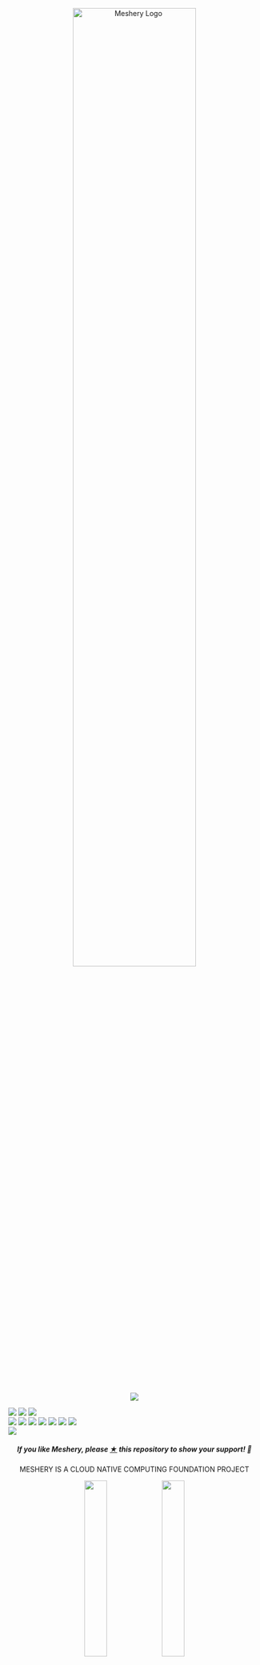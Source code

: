 
<p style="text-align:center;" align="center"><a href="https://meshery.io"><picture>
 <source media="(prefers-color-scheme: dark)" srcset="https://raw.githubusercontent.com/meshery/meshery/master/.github/assets/images/readme/meshery-logo-light-text-side.svg">
 <source media="(prefers-color-scheme: light)" srcset="https://raw.githubusercontent.com/meshery/meshery/master/.github/assets/images/readme/meshery-logo-dark-text-side.svg">
<img src="https://raw.githubusercontent.com/meshery/meshery/master/.github/assets/images/readme/meshery-logo-dark-text-side.svg"
alt="Meshery Logo" width="70%" /></picture></a><br /><br /></p>
<p align="center">
<a href="https://hub.docker.com/r/meshery/meshery" alt="Docker pulls">
  <img src="https://img.shields.io/docker/pulls/layer5/meshery.svg" /></a>
<a href="https://github.com/issues?q=is%3Aopen+is%3Aissue+archived%3Afalse+org%3Alayer5io+org%3Ameshery+org%3Ameshery-extensions+org%3Aservice-mesh-performance+org%3Aservice-mesh-patterns+label%3A%22help+wanted%22+" alt="GitHub issues by-label">

  <img src="https://img.shields.io/github/issues/layer5io/meshery/help%20wanted.svg?color=informational" /></a>
<a href="https://github.com/meshery/meshery/blob/master/LICENSE" alt="LICENSE">
  <img src="https://img.shields.io/github/license/meshery/meshery?color=brightgreen" /></a>
<a href="https://artifacthub.io/packages/helm/meshery/meshery" alt="Artifact Hub Meshery">
  <img src="https://img.shields.io/endpoint?color=brightgreen&label=Helm%20Chart&style=plastic&url=https%3A%2F%2Fartifacthub.io%2Fbadge%2Frepository%2Fartifact-hub" /></a>  
<a href="https://goreportcard.com/report/github.com/meshery/meshery" alt="Go Report Card">
  <img src="https://goreportcard.com/badge/github.com/meshery/meshery" /></a>
<a href="https://github.com/meshery/meshery/actions" alt="Build Status">
  <img src="https://img.shields.io/github/actions/workflow/status/meshery/meshery/release-drafter.yml" /></a>
<a href="https://bestpractices.coreinfrastructure.org/projects/3564" alt="CLI Best Practices">
  <img src="https://bestpractices.coreinfrastructure.org/projects/3564/badge" /></a>
<a href="https://meshery.io/community#discussion-forums" alt="Discuss Users">
  <img src="https://img.shields.io/discourse/users?label=discuss&logo=discourse&server=https%3A%2F%2Fdiscuss.layer5.io" /></a>
<a href="https://slack.meshery.io" alt="Join Slack">
  <img src="https://img.shields.io/badge/Slack-@layer5.svg?logo=slack" /></a>
<a href="https://twitter.com/intent/follow?screen_name=mesheryio" alt="Twitter Follow">
  <img src="https://img.shields.io/twitter/follow/mesheryio.svg?label=Follow+Meshery&style=social" /></a>
<a href="https://github.com/meshery/meshery/releases" alt="Meshery Downloads">
  <img src="https://img.shields.io/github/downloads/meshery/meshery/total" /></a>  
<a href="https://gurubase.io/g/meshery" alt="Meshery Guru">
  <img src="https://img.shields.io/badge/Gurubase-Ask%20Meshery%20Guru-006BFF" /></a>
<!-- <a href="https://app.fossa.com/projects/git%2Bgithub.com%2Fmeshery%2Fmeshery?ref=badge_shield" alt="License Scan Report">
  <img src="https://app.fossa.com/api/projects/git%2Bgithub.com%2Fmeshery%2Fmeshery.svg?type=shield"/></a>  
  -->
</p>

<h5><p align="center"><i>If you like Meshery, please <a href="https://github.com/meshery/meshery/stargazers">★</a> this repository to show your support! 🤩</i></p></h5>
<p align="center" >
MESHERY IS A CLOUD NATIVE COMPUTING FOUNDATION PROJECT
</p>

<div align="center" width="100%">
<img src=".github/assets/images/readme/cncf-white.svg#gh-dark-mode-only" width="30%" align="center" />
<img src=".github/assets/images/readme/cncf-black.svg#gh-light-mode-only" width="30%" align="center" />
</div>
<br />
<p align="center">
A self-service engineering platform, <a href="https://meshery.io">Meshery</a>, is the open source, cloud native manager that enables the design and management of all Kubernetes-based infrastructure and applications (multi-cloud). Among other features,  As an extensible platform, Meshery offers visual and collaborative GitOps, freeing you from the chains of YAML while managing Kubernetes multi-cluster deployments.
</p>
<br />

<div align="center" width="100%">
 <a href="https://youtu.be/Do7htKrRzDA"><img src=".github/assets/images/readme/thumbnail.png" width="800px" /></a>
 <p><i>Example extension. See other <a href="https://meshery.io/extensions">Meshery Extensions</a>.</i></p>
 <br />Try Meshery in your browser using the <a href="https://play.meshery.io">Cloud Native Playground</a> (<a href="https://www.youtube.com/watch?v=034nVaQUyME&list=PL3A-A6hPO2IO_yzN83wSJJUNQActzCJvO&index=9">teaser video</a>)
</div>

<br />
<!--
- [Functionality](#functionality)
  - [Meshery Architecture](#meshery-architecture)
  - [Join the Meshery community!](#join-the-meshery-community)
  - [Contributing](#contributing)
    - [Stargazers](#stargazers)
    - [License](#license)
-->
<!-- <p style="clear:both;">&nbsp;</p>
<a href="https://meshery.io"><picture>
  <source media="(prefers-color-scheme: dark)" srcset="https://raw.githubusercontent.com/meshery/meshery/master/.github/assets/images/readme/meshery-logo-light-text-side.svg">
  <source media="(prefers-color-scheme: light)" srcset="https://raw.githubusercontent.com/meshery/meshery/master/.github/assets/images/readme/meshery-logo-dark-text-side.svg">
  <img alt="Meshery - the Cloud Native Manager" src="https://raw.githubusercontent.com/meshery/meshery/master/.github/assets/images/readme/meshery-logo-dark-text-side.svg" align="left" width="45%">
  </picture></a> 
<a href="https://meshery.io">
<h3 style="margin:auto;"><br /><br />
  <a href="https://docs.google.com/presentation/d/14kxjwYSJ_FyE3K_6CDEd6oq2kqwn0OSE8RDJ4H-KlKU/edit?usp=sharing"><center><i>Project Overview Presentation</i></center></a>
  <br /><br /><br />
</h3> -->

<p style="clear:both;">&nbsp;</p>

# Functionality

## Infrastructure Lifecycle Management

Meshery manages the configuration, deployment, and operation of your Cloud services and Kubernetes clusters while supporting hundreds of different types of cloud native infrastructure integrations. Meshery supports [300+ integrations](https//meshery.io/integrations).

<!--
<a href="https://www.youtube.com/watch?v=034nVaQUyME"><img alt="Meshery cloud native management" src="https://raw.githubusercontent.com/meshery/meshery/master/.github/assets/images/readme/meshmap.gif"  style="margin-left:10px; margin-bottom:10px;" width="100%" align="center" /></a>
<br /><br />-->
</p>

<a href=".github/assets/images/readme/cloud-native-integrations.png"><img alt="Meshery Integrations" src=".github/assets/images/readme/cloud-native-integrations.png"  style="margin-right:10px;margin-bottom:10px;" width="100%" align="center"/></a>

Find infrastructure configuration patterns in Meshery's <a href="https://meshery.io/catalog">catalog of curated design templates</a> filled with configuration best practices.

## Multiple Kubernetes Clusters and Multiple Clouds

<img src ="https://meshery.io/assets/images/screens/multi-cluster-management.gif" width="50%" alt="Multi-cluster Kubernetes Manager" loading="lazy" align="center" /><br />

Meshery provides a single pane of glass to manage multiple Kubernetes clusters across any infrastructure, including various cloud providers. Meshery enables consistent configuration, operation, and observability across your entire Kubernetes landscape.

<details><summary><h4>Dry-run your deployments</h4></summary>
Meshery leverages Kubernetes' built-in dry-run capabilities to allow you to simulate deployments without actually applying the changes to your cluster. This enables you to:

- Validate configurations: Ensure your deployment specifications (e.g., YAML manifests, Helm charts, Meshery Designs) are syntactically correct and will be accepted by the Kubernetes API server.   
- Identify potential issues: Detect errors in your configurations, such as invalid resource definitions, missing fields, or API version mismatches, before they impact your live environment.
- Preview changes: Understand the objects that Kubernetes would create or modify during a real deployment.
- Integrate with CI/CD: Incorporate dry-run as a step in your continuous integration and continuous delivery pipelines to automate pre-deployment checks and prevent faulty deployments.

By providing this dry-run functionality, Meshery helps you increase the reliability and stability of your Kubernetes deployments by catching potential problems early in the development and deployment process.
<!-- 
Assess your cloud native infrastructure configuration against deployment and operational best practices with Meshery's configuration validator. Manage your workloads with confidence. Check your Kubernetes configuration for anti-patterns and avoid common pitfalls. -->

</details>

### Visually and collaboratively manage your infrastructure

Using a GitOps-centric approach, visually and collaboratively design and manage your infrastructure and microservices. Meshery intelligently infers the manner in which each resource [interrelates](https://docs.meshery.io/concepts/logical/relationships) with each other. Meshery supports a broad variety of built-in relationships between components, which you can use to create your own custom relationships.

<img src=".github/assets/images/readme/edge_mount_relationship_pod_persistent_volume.svg" width="50%" alt="Multi-cluster Kubernetes Manager" align="center" />

<details><summary><img alt="OPA Logo" src=".github/assets/images/readme/opa-logo.svg" style="margin-right:10px;" width="25px" align="left" /><h4>Context-Aware Policies For Applications</h4></summary>
<img alt="Meshery and Open Policy Agent Integration" src=".github/assets/images/readme/meshery-policies-2.png" style="margin:auto;text-align:center" width="50%" />
<p>Leverage built-in relationships to enforce configuration best practices consistently from code to Kubernetes. Customize Configure your infrastructure with confidence without needing to know or write Open Policy Agent's Rego query language.</p>
</details>

## Workspaces: Your team's Google Drive for cloud native projects

<img src=".github/assets/images/readme/workspace.gif" width="50%" alt="Multi-cluster Kubernetes Manager" loading="lazy" />

Workspaces let you organize your work and serve as the central point of collaboration for you and your teams and point of access control to Environments and their resources.

<details><summary><h4>Manage your connections with Environments</h4></summary>

<img src=".github/assets/images/readme/environments.gif" width="50%" alt="Multi-cluster Kubernetes Manager" loading="lazy" />
<p><a href="https://docs.meshery.io/concepts/logical/environments">Environments</a>  make it easier for you to manage, share, and work with a collection of resources as a group, instead of dealing with all your Connections and Credentials on an individual basis.</p>
</details>

<details><summary><h4>See changes to your infra before you merge</h4></summary>

<img src=".github/assets/images/readme/meshery-snapshot.png" width="50%" alt="Multi-cluster Kubernetes Manager" loading="lazy" align="center" />

Get snapshots of your infrastructure directly in your PRs. Preview your deployment, view changes pull request-to-pull request and get infrastructure snapshots within your PRs by connecting Kanvas to your GitHub repositories.
</details>

<!-- <h3>Operate with configuration best practices</h3>
<br /><br />
<p>Assess your configurations against deployment and operational best practices with Meshery's configuration validator.</p>
<br /><br />

<h3>Control all of your infrastructure with mesheryctl</h3>
<br /><br />
<p>Whether managing multiple Meshery deployments, importing designs, discoverying Kubernetes clusters, do so with ease using Meshery CLI in your terminal.</p>
<br /><br /> -->

## Platform Engineering with Meshery's Extension Points

Extend Meshery as your self-service engineering platform by taking advantage of its [vast set of extensibility features](https://docs.meshery.io/extensibility), including gRPC adapters, hot-loadable Reactjs packages and Golang plugins, subscriptions on NATS topics, consumable _and_ extendable API interfaces via REST and GraphQL.The great number of extension points in Meshery make it ideal as the foundation of your internal developer platform.

<details><summary><h4>Access the Cloud Native Patterns for Kubernetes</h4></summary>

<p>Design and manage all of your cloud native infrastructure using the design configurator in Meshery or start from a template using the patterns from the <a href="https://meshery.io/catalog">catalog</a>.
</details>

Meshery offers robust capabilities for managing multiple tenants within a shared Kubernetes infrastructure. Meshery provides the tools and integrations necessary to create a secure, isolated, and manageable multi-tenant environments, allowing multiple teams or organizations with granular control over their role-based access controls.

Meshery's "multi-player" functionality refers to its collaborative features that enable multiple users to interact with and manage cloud native infrastructure simultaneously. This is primarily facilitated through Kanvas, a Meshery extension visual designer and management interface.

## Performance Management

Meshery offers load generation and performance characterization to help you assess and optimize the performance of your applications and infrastructure.

<img src=".github/assets/images/readme/performance-metrics.gif" alt="Multi-cluster Kubernetes Manager" width="50%" />

<p>Create and reuse performance profiles for consistent characterization of the configuration of your infrastructure in context of how it performs.</p>

<details>
<summary><h4> Manage the performance of your infrastructure and its workloads</h4></summary>

<img src = ".github/assets/images/readme/service-mesh-performance-example.gif">

Baseline and track your cloud native performance from release to release.

- Use performance profiles to track the historical performance of your workloads.
- Track your application performance from version to version.
- Understand behavioral differences between cloud native network functions.
- Compare performance across infrastructure deployments.

</details>

<details>
<summary><h4>Load Generation and Microservice Performance Characteristization</h4></summary>

<picture align="left">
  <source media="(prefers-color-scheme: dark)" srcset="https://raw.githubusercontent.com/layer5io/layer5/master/src/assets/images/service-mesh-performance/stacked/smp-light-text.svg"  width="18%" align="left" style="margin-left:10px;" />
  <img alt="Shows an illustrated light mode meshery logo in light color mode and a dark mode meshery logo dark color mode." src="https://raw.githubusercontent.com/layer5io/layer5/master/src/assets/images/service-mesh-performance/stacked/smp-light-text.svg" width="18%" align="left" style="margin-left:10px;" />
</picture>

- **Multiple Load Generators:** Meshery supports various load generators, including Fortio, Wrk2, and Nighthawk, allowing users to choose the tool that best suits your needs.
- **Configurable Performance Profiles:** Meshery provides a highly configurable set of load profiles with tunable facets, enabling users to generate TCP, gRPC, and HTTP load. You can customize parameters such as duration, concurrent threads, concurrent generators, and load generator type. 
- **Statistical Analysis:** Meshery performs statistical analysis on the results of performance tests, presenting data in the form of histograms with latency buckets. Understand the distribution of response times and identify potential bottlenecks.
- **Comparison of Test Results:** Meshery enables you to compare the difference in request performance (latency and throughput) between independent performance tests. Save your load test configurations as Performance Profiles, making it easy to rerun tests with the same settings and track performance variations over time.
- **Kubernetes Cluster and Workload Metrics:** - Meshery connects to one or more Prometheus servers to gather both cluster and application metrics. Meshery also integrates with Grafana, allowing you to import your existing dashboards and visualize performance data.

<p>In an effort to produce infrastructure agnostic tooling, Meshery uses the <a href="https://smp-spec.io">Cloud Native Performance</a> specification as a common format to capture and measure your infrastructure's performance against a universal cloud native performance index. Meshery participates in advancing cloud native infrastructure adoption through the standardization of APIs. Meshery enables you to measure the value provided by Docker, Kubernetes, or other cloud native infrastructure in the context of the overhead incurred.</p>

<!-- 

SCREENSHOT / GIF NEEDED HERE

-->

</details>

<h2><a name="running"></a>Get Started with Meshery</h2>
<p style="clear:both;"></p>
<!-- <img alt="Control Kubernetes and your workloads with mesheryctl" src=".github/assets/images/readme/mesheryctl.png"  style="margin-left:10px; margin-bottom:10px;" width="50%" align="right" /> -->
<h3>Using `mesheryctl`</h3>
<p>Meshery runs as a set of containers inside or outside of your Kubernetes clusters.</p>
<pre>curl -L https://meshery.io/install | bash -</pre>
<p>Use the <a href="https://docs.meshery.io/installation/quick-start">quick start</a> guide.</p>
<details>
  <summary><strong>See all supported platforms</strong></summary>

See the [getting started](https://meshery.io/#getting-started) section to quickly deploy Meshery on any of these supported platforms:

| Platform                                                                                                                                                                                                                             | Supported?  |
| ------------------------------------------------------------------------------------------------------------------------------------------------------------------------------------------------------------------------------------ | :---------: |
| <img src="https://docs.meshery.io/assets/img/platforms/docker.svg" width="20" height="20" vertical-align="middle" /> [Docker](https://docs.meshery.io/installation/docker)                                                           |      ✔️      |
| &nbsp;&nbsp;&nbsp; <img src="https://docs.meshery.io/assets/img/platforms/docker.svg" width="20" height="20" vertical-align="middle" /> [Docker - Docker App](https://docs.meshery.io/installation/docker)                           |      ✔️      |
| &nbsp;&nbsp;&nbsp; <img src="https://docs.meshery.io/assets/img/platforms/docker.svg" width="20" height="20" vertical-align="middle" /> [Docker - Docker Extension](https://docs.meshery.io/installation/docker/docker-extensiongit) |      ✔️      |
| <img src="https://docs.meshery.io/assets/img/platforms/kubernetes.svg" width="20" height="20" vertical-align="middle" /> [Kubernetes](https://docs.meshery.io/installation/kubernetes)                                               |      ✔️      |
| &nbsp;&nbsp;&nbsp; <img src="https://docs.meshery.io/assets/img/platforms/aks.svg" width="20" height="20" vertical-align="middle" /> [Kubernetes - AKS](https://docs.meshery.io/installation/kubernetes/aks)                         |      ✔️      |
| &nbsp;&nbsp;&nbsp; <img src="https://docs.meshery.io/assets/img/platforms/docker.svg" width="20" height="20" vertical-align="middle" /> [Kubernetes - Docker Desktop](https://docs.meshery.io/installation#mac-or-linux)             |      ✔️      |
| &nbsp;&nbsp;&nbsp; <img src="https://docs.meshery.io/assets/img/platforms/eks.png" width="20" height="20" vertical-align="middle" /> [Kubernetes - EKS](https://docs.meshery.io/installation/kubernetes/eks)                         |      ✔️      |
| &nbsp;&nbsp;&nbsp; <img src="https://docs.meshery.io/assets/img/platforms/gke.png" width="20" height="20" vertical-align="middle" /> [Kubernetes - GKE](https://docs.meshery.io/installation/kubernetes/gke)                         |      ✔️      |
| &nbsp;&nbsp;&nbsp; <img src="https://docs.meshery.io/assets/img/platforms/helm.svg" width="20" height="20" vertical-align="middle" /> [Kubernetes - Helm](https://docs.meshery.io/installation/kubernetes/helm)                      |      ✔️      |
| &nbsp;&nbsp;&nbsp; <img src="https://docs.meshery.io/assets/img/platforms/kind.png" width="20" height="20" vertical-align="middle" /> [Kubernetes - kind](https://docs.meshery.io/installation/kubernetes/kind)                      |      ✔️      |
| &nbsp;&nbsp;&nbsp; <img src="https://docs.meshery.io/assets/img/platforms/minikube.png" width="20" height="20" vertical-align="middle" /> [Kubernetes - Minikube](https://docs.meshery.io/installation/kubernetes/minikube)          |      ✔️      |
| &nbsp;&nbsp;&nbsp; <img src="https://docs.meshery.io/assets/img/platforms/openshift.svg" width="20" height="20" vertical-align="middle" /> [Kubernetes - OpenShift](https://docs.meshery.io/installation/kubernetes)                      |      ✔️      |
| &nbsp;&nbsp;&nbsp; <img src="https://docs.meshery.io/assets/img/platforms/kubernetes.svg" width="20" height="20" vertical-align="middle" /> [Kubernetes - Rancher](https://docs.meshery.io/installation/kubernetes)                      |      ✔️      |
| <img src="https://docs.meshery.io/assets/img/platforms/linux.svg" width="20" height="20" vertical-align="middle" /> [Linux](https://docs.meshery.io/installation#mac-or-linux)                                                       |      ✔️      |
| <img src="https://docs.meshery.io/assets/img/platforms/apple.svg" width="20" height="20" vertical-align="middle" /> [Mac](https://docs.meshery.io/installation#mac-or-linux)                                                         |      ✔️      |
| &nbsp;&nbsp;&nbsp; <img src="https://docs.meshery.io/assets/img/platforms/homebrew.png" width="20" height="20" vertical-align="middle" /> [Mac - Homebrew](https://docs.meshery.io/installation#mac-or-linux)                        |      ✔️      |
| <img src="https://docs.meshery.io/assets/img/platforms/wsl2.png" width="20" height="20" vertical-align="middle" /> [Windows](https://docs.meshery.io/installation#windows)                                                           |      ✔️      |
| &nbsp;&nbsp;&nbsp; <img src="https://docs.meshery.io/assets/img/platforms/wsl2.png" width="20" height="20" vertical-align="middle" /> [Scoop](https://docs.meshery.io/installation#windows)                                                                                                                                                             |      ✔️      |
| &nbsp;&nbsp;&nbsp; <img src="https://docs.meshery.io/assets/img/platforms/wsl2.png" width="20" height="20" vertical-align="middle" /> [WSL2](https://docs.meshery.io/installation/platforms/windows#wsl2)                            |      ✔️      |
| <img src="https://docs.meshery.io/assets/img/platforms/raspberry-pi.png" width="20" height="20" vertical-align="middle" /> Raspberry Pi                                                                                              | In Progress |

[Meshery documentation](https://docs.meshery.io/installation) offers thorough installation guides for your platform of choice.
 </details>

<p style="clear:both;">&nbsp;</p>

<div>&nbsp;</div>

## Join the Meshery community

<a name="contributing"></a><a name="community"></a>
Our projects are community-built and welcome collaboration. 👍 Be sure to see the <a href="https://layer5.io/community/newcomers">Contributor Journey Map</a> and <a href="https://meshery.io/community#handbook">Community Handbook</a> for a tour of resources available to you and the <a href="https://layer5.io/community/handbook/repository-overview">Repository Overview</a> for a cursory description of repository by technology and programming language. Jump into community <a href="https://slack.meshery.io">Slack</a> or <a href="https://meshery.io/community#discussion-forums">discussion forum</a> to participate.

<p style="clear:both;">
<a href ="https://meshery.io/community"><img alt="MeshMates" src=".github/assets/images/readme/layer5-community-sign.png" style="margin-right:36px; margin-bottom:7px;" width="140px" align="left" /></a>
<h3>Find your MeshMate</h3>

<p>MeshMates are experienced Layer5 community members, who will help you learn your way around, discover live projects, and expand your community network. Connect with a Meshmate today!</p>

Learn more about the <a href="https://meshery.io/community#meshmates">MeshMates</a> program. <br />

</p>
<br /><br />
<div style="display: flex; justify-content: center; align-items:center;">
<div>
<a href="https://meshery.io/community"><img alt="Layer5 Cloud Native Community" src="https://docs.meshery.io/assets/img/readme/community.png" width="140px" style="margin-right:36px; margin-bottom:7px;" width="140px" align="left"/></a>
</div>
<div style="width:60%; padding-left: 16px; padding-right: 16px">
<p>
✔️ <em><strong>Join</strong></em> any or all of the weekly meetings on <a href="https://meshery.io/calendar">community calendar</a>.<br />
✔️ <em><strong>Watch</strong></em> community <a href="https://www.youtube.com/@mesheryio?sub_confirmation=1">meeting recordings</a>.<br />
✔️ <em><strong>Fill-in</strong></em> a <a href="https://layer5.io/newcomers">member form</a> and gain access to community resources.
<br />
✔️ <em><strong>Discuss</strong></em> in the <a href="https://meshery.io/community#discussion-forums">community forum</a>.<br />
✔️ <em><strong>Explore more</strong></em> in the <a href="https://meshery.io/community#handbook">community handbook</a>.<br />
</p>
</div><br /><br />
<div>
<a href="https://slack.meshery.io">
<picture>
  <source media="(prefers-color-scheme: dark)" srcset="https://raw.githubusercontent.com/meshery/meshery/master/.github/assets/images/readme/slack.svg"  width="110px" />
  <source media="(prefers-color-scheme: light)" srcset="https://raw.githubusercontent.com/meshery/meshery/master/.github/assets/images/readme/slack.svg" width="110px" />
  <img alt="Shows an illustrated light mode meshery logo in light color mode and a dark mode meshery logo dark color mode." src="https://raw.githubusercontent.com/meshery/meshery/master/.github/assets/images/readme/slack.svg" width="110px" align="left" />
</picture>
</a>
</div>
</div>
<br /><br />
<p align="left">
&nbsp;&nbsp;&nbsp;&nbsp; <i>Not sure where to start?</i> Grab an open issue with the <a href="https://github.com/issues?q=is%3Aopen+is%3Aissue+archived%3Afalse+org%3Alayer5io+org%3Ameshery+org%3Alayer5labs+org%3Aservice-mesh-performance+org%3Aservice-mesh-patterns+label%3A%22help+wanted%22+">help-wanted label</a>.
</p>
<br /><br />

<div>&nbsp;</div>

## Contributing

Please do! We're a warm and welcoming community of open source contributors. Please join. All types of contributions are welcome. Be sure to read the [Contributor Guides](https://docs.meshery.io/project/contributing) for a tour of resources available to you and how to get started.

<!-- <a href="https://youtu.be/MXQV-i-Hkf8"><img alt="Deploying Linkerd with Meshery" src="https://docs.meshery.io/assets/img/readme/deploying-linkerd-with-meshery.png" width="100%" align="center" /></a> -->

<div>&nbsp;</div>

### Stargazers

<p align="center">
  <i>If you like Meshery, please <a href="../../stargazers">★</a> star this repository to show your support! 🤩</i>
 <br />
<a href="../../stargazers">
 <img align="center" src="https://api.star-history.com/svg?repos=meshery/meshery&type=Date" />
</a></p>

### License

This repository and site are available as open-source under the terms of the [Apache 2.0 License](https://opensource.org/licenses/Apache-2.0).

<!--### Community

See an <a href="https://layer5.io/community/handbook/repository-overview">overview of repositories</a> and projects by tech stack in the <a href="https://meshery.io/community#handbook/">Community Handbook</a>.

## See Meshery in Action

- [DockerCon 2020](https://docker.events.cube365.net/docker/dockercon/content/Videos/63TCCNpzDC7Xxnm8b) | ([video](https://www.youtube.com/watch?v=5BrbbKZOctw&list=PL3A-A6hPO2IN_HSU0pSfijBboiHggs5mC&index=4&t=0s), [deck](https://calcotestudios.com/talks/decks/slides-dockercon-2020-service-meshing-with-docker-desktop-and-webassembly.html))
- [Deploying Linkerd with Meshery](https://youtu.be/MXQV-i-Hkf8)
- [KubeCon EU 2019](https://kccnceu19.sched.com/event/MPf7/service-meshes-at-what-cost-lee-calcote-layer5-girish-ranganathan-solarwinds?iframe=no&w=100%&sidebar=yes&bg=no) | ([video](https://www.youtube.com/watch?v=LxP-yHrKL4M&list=PLYjO73_1efChX9NuRaU7WocTbgrfvCoPE), [deck](https://calcotestudios.com/talks/decks/slides-kubecon-eu-2019-service-meshes-at-what-cost.html))
- Istio Founders Meetup @ KubeCon EU 2019 | [deck](https://calcotestudios.com/talks/decks/slides-istio-meetup-kubecon-eu-2019-istio-at-scale-large-and-small.html)
- [Cloud Native Rejekts EU 2019](https://cfp.cloud-native.rejekts.io/cloud-native-rejekts-eu-2019/speaker/GZQTEM/) | [deck](https://calcotestudios.com/talks/decks/slides-cloud-native-rejekts-2019-evaluating-service-meshes.html)
- [DockerCon 2019 Open Source Summit](https://dockercon19.smarteventscloud.com/connect/sessionDetail.ww?SESSION_ID=309149&tclass=popup#.XJxH-TOcbjI.twitter) | [deck](https://calcotestudios.com/talks/decks/slides-dockercon-2019-establishing-an-open-source-office.html), [video](https://www.docker.com/dockercon/2019-videos?watch=open-source-summit-service-mesh)
- [Container World 2019](https://tmt.knect365.com/container-world/speakers/lee-calcote) | [deck](https://calcotestudios.com/talks/decks/slides-container-world-2019-service-meshes-but-at-what-cost.html)
- [Service Mesh Day](https://servicemeshday.com/schedule.html) | [deck](https://docs.google.com/presentation/d/1HwG03okX3DHgGKbma4PL-MO7Xr9zDrjQgd05PRi9i8E/edit?usp=sharing), [video](https://youtu.be/CFj1O_uyhhs)
- [Innotech San Antonio](https://innotechsanantonio2019.sched.com/event/Lmlb/the-enterprise-path-to-service-mesh-architectures?iframe=no&w=100%&sidebar=yes&bg=no) | [deck](https://calcotestudios.com/talks/decks/slides-innotech-san-antonio-2019-the-enterprise-path-to-service-mesh.html)
- [CNCF Networking WG](https://github.com/cncf/wg-networking) | [deck](https://www.slideshare.net/leecalcote/benchmarking-service-meshes-cncf-networking-wg-141938576), [video](https://www.youtube.com/watch?v=2_JwCc-kLMA&list=PLYjO73_1efChX9NuRaU7WocTbgrfvCoPE)
-->
